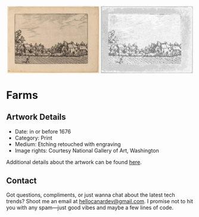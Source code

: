 <html>

<div align="center">
    <img width="49%" src="artwork.jpg" alt="artwork"/>
    <img width="49%" src="ascii_artwork.jpg" alt="artwork ASCII"/>
</div>

# Farms

## Artwork Details

- Date: in or before 1676
- Category: Print
- Medium: Etching retouched with engraving
- Image rights: Courtesy National Gallery of Art, Washington

Additional details about the artwork can be found [here](https://www.artsy.net/artwork/johannes-van-doetechum-the-elder-and-lucas-van-doetechum-after-master-of-the-small-landscapes-farms-2).

## Contact

Got questions, compliments, or just wanna chat about the latest tech trends? Shoot me an email
at [hellocanardev@gmail.com](mailto:hellocanardev@gmail.com). I promise not to hit you with any spam—just good vibes and
maybe a few lines of code.

</html>
